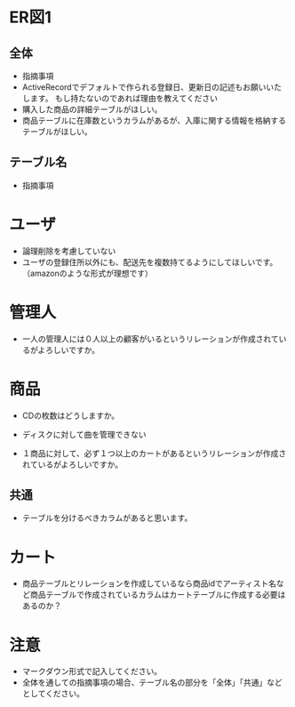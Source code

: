 # ER図1
## 全体
- 指摘事項
- ActiveRecordでデフォルトで作られる登録日、更新日の記述もお願いいたします。
もし持たないのであれば理由を教えてください
- 購入した商品の詳細テーブルがほしい。
- 商品テーブルに在庫数というカラムがあるが、入庫に関する情報を格納するテーブルがほしい。
## テーブル名
- 指摘事項
# ユーザ
- 論理削除を考慮していない
-  ユーザの登録住所以外にも、配送先を複数持てるようにしてほしいです。
	（amazonのような形式が理想です）

# 管理人
- 一人の管理人には０人以上の顧客がいるというリレーションが作成されているがよろしいですか。
# 商品
- CDの枚数はどうしますか。

- ディスクに対して曲を管理できない
- １商品に対して、必ず１つ以上のカートがあるというリレーションが作成されているがよろしいですか。
## 共通
- テーブルを分けるべきカラムがあると思います。

# カート
- 商品テーブルとリレーションを作成しているなら商品idでアーティスト名など商品テーブルで作成されているカラムはカートテーブルに作成する必要はあるのか？

# 注意
* マークダウン形式で記入してください。
* 全体を通しての指摘事項の場合、テーブル名の部分を「全体」「共通」などとしてください。

